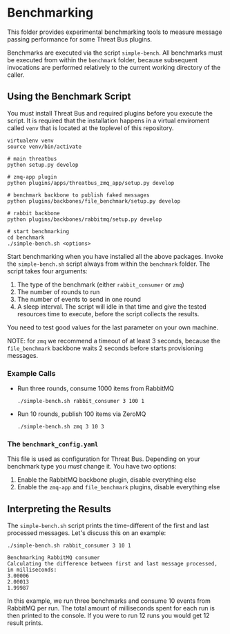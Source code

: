 Benchmarking
============

This folder provides experimental benchmarking tools to measure message passing
performance for some Threat Bus plugins.

Benchmarks are executed via the script `simple-bench`. All benchmarks must be
executed from within the `benchmark` folder, because subsequent invocations are
performed relatively to the current working directory of the caller.

## Using the Benchmark Script

You must install Threat Bus and required plugins before you execute the script.
It is required that the installation happens in a virtual enviroment called
`venv` that is located at the toplevel of this repository.

```
virtualenv venv
source venv/bin/activate

# main threatbus
python setup.py develop

# zmq-app plugin
python plugins/apps/threatbus_zmq_app/setup.py develop

# benchmark backbone to publish faked messages
python plugins/backbones/file_benchmark/setup.py develop

# rabbit backbone
python plugins/backbones/rabbitmq/setup.py develop

# start benchmarking
cd benchmark
./simple-bench.sh <options>
```

Start benchmarking when you have installed all the above packages. Invoke the
`simple-bench.sh` script always from within the `benchmark` folder. The script
takes four arguments:

1. The type of the benchmark (either `rabbit_consumer` or `zmq`)
2. The number of rounds to run
3. The number of events to send in one round
4. A sleep interval. The script will idle in that time and give the tested
  resources time to execute, before the script collects the results.

You need to test good values for the last parameter on your own machine.

NOTE: for `zmq` we recommend a timeout of at least 3 seconds, because the
`file_benchmark` backbone waits 2 seconds before starts provisioning messages.

### Example Calls

- Run three rounds, consume 1000 items from RabbitMQ
  ```
  ./simple-bench.sh rabbit_consumer 3 100 1
  ```
- Run 10 rounds, publish 100 items via ZeroMQ
  ```
  ./simple-bench.sh zmq 3 10 3
  ```

### The `benchmark_config.yaml`

This file is used as configuration for Threat Bus. Depending on your benchmark
type you *must* change it. You have two options:

1. Enable the RabbitMQ backbone plugin, disable everything else
2. Enable the `zmq-app` and `file_benchmark` plugins, disable everything else

## Interpreting the Results

The `simple-bench.sh` script prints the time-different of the first and last
processed messages. Let's discuss this on an example:

```
./simple-bench.sh rabbit_consumer 3 10 1

Benchmarking RabbitMQ consumer
Calculating the difference between first and last message processed, in milliseconds:
3.00006
2.00013
1.99987
```

In this example, we run three benchmarks and consume 10 events from RabbitMQ per
run. The total amount of milliseconds spent for each run is then printed to the
console. If you were to run 12 runs you would get 12 result prints.


